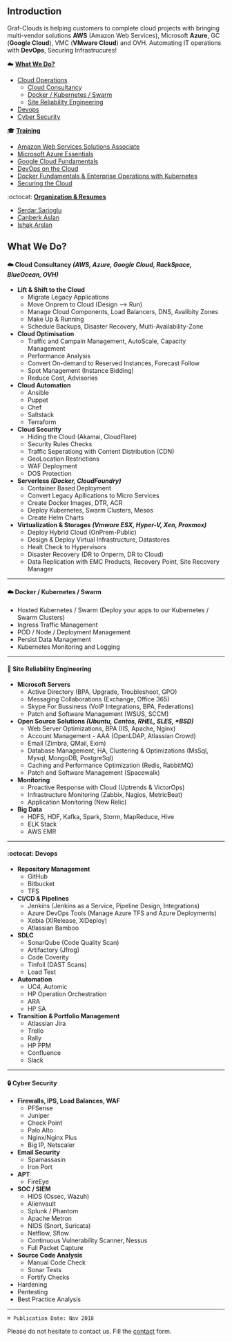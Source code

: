 ## Introduction
Graf-Clouds is helping customers to complete cloud projects with bringing multi-vendor solutions **AWS** (Amazon Web Services), Microsoft **Azure**, GC (**Google Cloud**), VMC (**VMware Cloud**) and OVH. 
Automating IT operations with **DevOps**, Securing Infrastrucures!

:cloud: **[What We Do?](#what-we-do)**
  * [Cloud Operations](#cloud-cloud-consultancy-aws-azure-google-cloud-rackspace-blueocean-ovh)
    * [Cloud Consultancy](#cloud-cloud-consultancy-aws-azure-google-cloud-rackspace-blueocean-ovh)
    * [Docker / Kubernetes / Swarm](#cloud-docker--kubernetes--swarm)
    * [Site Reliability Engineering](#circus_tent-site-reliability-engineering)
  * [Devops](#octocat-devops)
  * [Cyber Security](#lock-cyber-security)
  
:mortar_board: **[Training](Trainings.md)**
  * [Amazon Web Services Solutions Associate](Trainings.md#amazon-web-services-solutions-associate)
  * [Microsoft Azure Essentials](Trainings.md#microsoft-azure-essentials)
  * [Google Cloud Fundamentals](Trainings.md#google-cloud-fundamentals)
  * [DevOps on the Cloud](Trainings.md#devops-on-the-cloud)
  * [Docker Fundamentals & Enterprise Operations with Kubernetes](Trainings.md#docker-fundamentals--ent-op-with-kubernetes)
  * [Securing the Cloud](Trainings.md#securing-the-cloud)

:octocat: **[Organization & Resumes](Resumes)**
  * [Serdar Sarioglu](Resumes/Serdar-Sarioglu.md)
  * [Canberk Aslan](Resumes/)
  * [Ishak Arslan](Resumes/)

## What We Do?
#### :cloud: Cloud Consultancy _(AWS, Azure, Google Cloud, RackSpace, BlueOcean, OVH)_
* **Lift & Shift to the Cloud**
    * Migrate Legacy Applications
    * Move Onprem to Cloud (Design --> Run)
    * Manage Cloud Components, Load Balancers, DNS, Avalibity Zones
    * Make Up & Running
    * Schedule Backups, Disaster Recovery, Multi-Availability-Zone
* **Cloud Optimisation**
    * Traffic and Campain Management, AutoScale, Capacity Management
    * Performance Analysis
    * Convert On-demand to Reserved Instances, Forecast Follow
    * Spot Management (Instance Bidding)
    * Reduce Cost, Advisories
* **Cloud Automation**
    * Ansible
    * Puppet
    * Chef
    * Saltstack
    * Terraform
* **Cloud Security**
    * Hiding the Cloud (Akamai, CloudFlare)
    * Security Rules Checks
    * Traffic Seperationg with Content Distribution (CDN)
    * GeoLocation Restrictions
    * WAF Deployment
    * DOS Protection
* **Serverless _(Docker, CloudFoundry)_**
    * Container Based Deployment
    * Convert Legacy Apllications to Micro Services
    * Create Docker Images, DTR, ACR
    * Deploy Kubernetes, Swarm Clusters, Mesos
    * Create Helm Charts
* **Virtualization & Storages _(Vmware ESX, Hyper-V, Xen, Proxmox)_**
    * Deploy Hybrid Cloud (OnPrem-Public)
    * Design & Deploy Virtual Infrastructure, Datastores
    * Healt Check to Hypervisors
    * Disaster Recovery (DR to Onperm, DR to Cloud)
    * Data Replication with EMC Products, Recovery Point, Site Recovery Manager
---

#### :cloud: Docker / Kubernetes / Swarm
* Hosted Kubernetes / Swarm (Deploy your apps to our Kubernetes / Swarm Clusters)
* Ingress Traffic Management
* POD / Node / Deployment Management
* Persist Data Management
* Kubernetes Monitoring and Logging
---

#### :circus_tent: Site Reliability Engineering
* **Microsoft Servers**
    * Active Directory (BPA, Upgrade, Troubleshoot, GPO)
    * Messaging Collaborations (Exchange, Office 365)
    * Skype For Bussiness (VoIP Integrations, BPA, Federations)
    * Patch and Software Management (WSUS, SCCM)
* **Open Source Solutions _(Ubuntu, Centos, RHEL, SLES, *BSD)_**
    * Web Server Optimizations, BPA (IIS, Apache, Nginx)
    * Account Management - AAA (OpenLDAP, Atlassian Crowd)
    * Email (Zimbra, QMail, Exim)
    * Database Management, HA, Clustering & Optimizations (MsSql, Mysql, MongoDB, PostgreSql)
    * Caching and Performance Optimization (Redis, RabbitMQ)
    * Patch and Software Management (Spacewalk)
* **Monitoring**
    * Proactive Response with Cloud (Uptrends & VictorOps)
    * Infrastructure Monitoring (Zabbix, Nagios, MetricBeat)
    * Application Monitoring (New Relic)
* **Big Data**
    * HDFS, HDF, Kafka, Spark, Storm, MapReduce, Hive
    * ELK Stack
    * AWS EMR
---

#### :octocat: Devops
* **Repository Management**
    * GitHub
    * Bitbucket
    * TFS
* **CI/CD & Pipelines**
    * Jenkins (Jenkins as a Service, Pipeline Design, Integrations)
    * Azure DevOps Tools (Manage Azure TFS and Azure Deployments)
    * Xebia (XlRelease, XlDeploy)
    * Atlassian Bamboo
* **SDLC**
    * SonarQube (Code Quality Scan)
    * Artifactory (Jfrog)
    * Code Coverity
    * Tinfoil (DAST Scans)
    * Load Test
* **Automation**
    * UC4, Automic
    * HP Operation Orchestration
    * ARA
    * HP SA
* **Transition & Portfolio Management**
    * Atlassian Jira
    * Trello
    * Rally
    * HP PPM
    * Confluence
    * Slack
---

#### :lock: Cyber Security
* **Firewalls, IPS, Load Balances, WAF**
  * PFSense
  * Juniper
  * Check Point
  * Palo Alto
  * Nginx/Nginx Plus
  * Big IP, Netscaler
* **Email Security**
  * Spamassasin
  * Iron Port
* **APT**
  * FireEye
* **SOC / SIEM**
  * HIDS (Ossec, Wazuh)
  * Alienvault
  * Splunk / Phantom
  * Apache Metron
  * NIDS (Snort, Suricata)
  * Netflow, Sflow
  * Continuous Vulnerability Scanner, Nessus
  * Full Packet Capture
* **Source Code Analysis**
  * Manual Code Check
  * Sonar Tests
  * Fortify Checks
* Hardening
* Pentesting
* Best Practice Analysis

----
`⌘ Publication Date: Nov 2018`

Please do not hesitate to contact us. Fill the [contact](https://goo.gl/forms/WNw97mYx4fRonjQl1) form.

